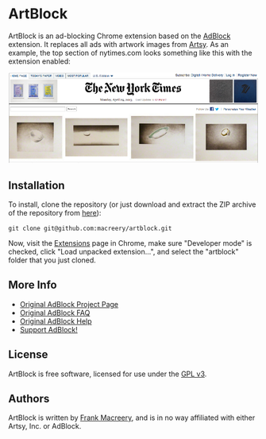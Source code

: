 ArtBlock
========

ArtBlock is an ad-blocking Chrome extension based on the [AdBlock](https://code.google.com/p/adblockforchrome/) extension. It replaces all ads with artwork images from [Artsy](http://artsy.net). As an example, the top section of nytimes.com looks something like this with the extension enabled:

![](/assets/nyt-example.png)

Installation
------------

To install, clone the repository (or just download and extract the ZIP archive of the repository from [here](//github.com/macreery/artblock/archive/master.zip)):

    git clone git@github.com:macreery/artblock.git

Now, visit the [Extensions](chrome://extensions/) page in Chrome, make sure "Developer mode" is checked, click "Load unpacked extension...", and select the "artblock" folder that you just cloned.

More Info
---------

* [Original AdBlock Project Page](http://code.google.com/p/adblockforchrome)
* [Original AdBlock FAQ](http://code.google.com/p/adblockforchrome/wiki/FrequentlyAskedQuestions)
* [Original AdBlock Help](http://code.google.com/p/adblockforchrome/wiki/GetHelp?tm=3)
* [Support AdBlock!](https://chromeadblock.com/pay/)

License
-------

ArtBlock is free software, licensed for use under the [GPL v3](http://www.gnu.org/licenses/gpl.html).

Authors
-------
ArtBlock is written by [Frank Macreery](http://github.com/macreery), and is in no way affiliated with either Artsy, Inc. or AdBlock.

